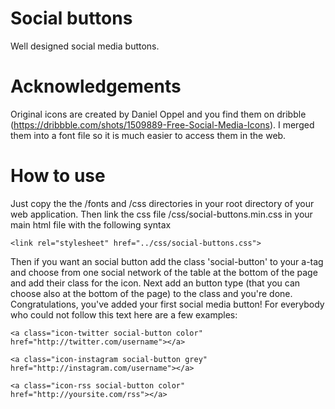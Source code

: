 Social buttons
==============

Well designed social media buttons.

Acknowledgements
==============
Original icons are created by Daniel Oppel and you find them on dribble  (https://dribbble.com/shots/1509889-Free-Social-Media-Icons). I merged them into a font file so it is much easier to access them in the web.

How to use
==============
Just copy the the /fonts and /css directories in your root directory of your web application. Then link the css file /css/social-buttons.min.css in your main html file with the following syntax
```
<link rel="stylesheet" href="../css/social-buttons.css">
```

Then if you want an social button add the class 'social-button' to your a-tag and choose from one social network of the table at the bottom of the page and add their class for the icon. Next add an button type (that you can choose also at the bottom of the page) to the class and you're done. Congratulations, you've added your first social media button!
For everybody who could not follow this text here are a few examples:
```
<a class="icon-twitter social-button color" href="http://twitter.com/username"></a>
```
```
<a class="icon-instagram social-button grey" href="http://instagram.com/username"></a>
```
```
<a class="icon-rss social-button color" href="http://yoursite.com/rss"></a>
```